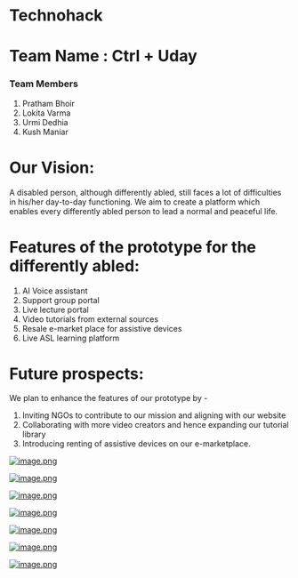 # Technohack 
# Team Name : Ctrl + Uday
### Team Members 
1. Pratham Bhoir
2. Lokita Varma
3. Urmi Dedhia
4. Kush Maniar

# Our Vision:
A disabled person, although differently abled, still faces a lot of difficulties in his/her day-to-day functioning. We aim to create a platform which enables every differently abled person to lead a normal and peaceful life.

# Features of the prototype for the differently abled:  
1) AI Voice assistant
2) Support group portal
3) Live lecture portal 
4) Video tutorials from external sources 
5) Resale e-market place for assistive devices
6) Live ASL learning platform


# Future prospects: 
We plan to enhance the features of our prototype by -
1) Inviting NGOs to contribute to our mission and aligning with our website
2) Collaborating with more video creators and hence expanding our tutorial library
3) Introducing renting of assistive devices on our e-marketplace.

[![image.png](https://i.postimg.cc/MKMwPr0n/image.png)](https://postimg.cc/2VDg3GKY)

[![image.png](https://i.postimg.cc/x8s1YDkH/image.png)](https://postimg.cc/kRbmFHvX)

[![image.png](https://i.postimg.cc/yYQ7Gpvg/image.png)](https://postimg.cc/bsnXDgXp)

[![image.png](https://i.postimg.cc/QtXPhhMX/image.png)](https://postimg.cc/xk4gPrH7)

[![image.png](https://i.postimg.cc/XYfQJmmX/image.png)](https://postimg.cc/ZWqrs7Th)

[![image.png](https://i.postimg.cc/GmmxLtFg/image.png)](https://postimg.cc/LnG1vH0j)

[![image.png](https://i.postimg.cc/1t89sGXR/image.png)](https://postimg.cc/HcCGt7bF)
